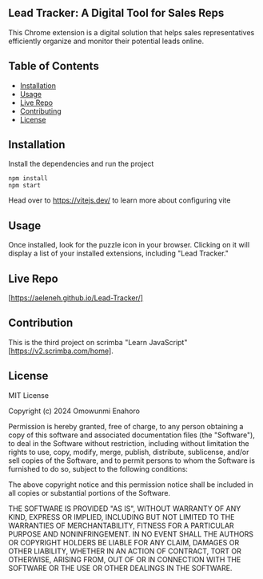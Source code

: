 ## Lead Tracker: A Digital Tool for Sales Reps
This Chrome extension is a digital solution that helps sales representatives efficiently organize and monitor their potential leads online.

## Table of Contents
- [Installation](#installation)
- [Usage](#usage)
- [Live Repo](#liverepo)
- [Contributing](#contributing)
- [License](#license)


## Installation 
Install the dependencies and run the project
```
npm install
npm start
```
Head over to https://vitejs.dev/ to learn more about configuring vite

## Usage
Once installed, look for the puzzle icon in your browser. Clicking on it will display a list of your installed extensions, including "Lead Tracker."

## Live Repo
[https://aeleneh.github.io/Lead-Tracker/]

## Contribution 
This is the third project on scrimba "Learn JavaScript" [https://v2.scrimba.com/home].

## License 
MIT License

Copyright (c) 2024 Omowunmi Enahoro

Permission is hereby granted, free of charge, to any person obtaining a copy
of this software and associated documentation files (the "Software"), to deal
in the Software without restriction, including without limitation the rights
to use, copy, modify, merge, publish, distribute, sublicense, and/or sell
copies of the Software, and to permit persons to whom the Software is
furnished to do so, subject to the following conditions:

The above copyright notice and this permission notice shall be included in all
copies or substantial portions of the Software.

THE SOFTWARE IS PROVIDED "AS IS", WITHOUT WARRANTY OF ANY KIND, EXPRESS OR
IMPLIED, INCLUDING BUT NOT LIMITED TO THE WARRANTIES OF MERCHANTABILITY,
FITNESS FOR A PARTICULAR PURPOSE AND NONINFRINGEMENT. IN NO EVENT SHALL THE
AUTHORS OR COPYRIGHT HOLDERS BE LIABLE FOR ANY CLAIM, DAMAGES OR OTHER
LIABILITY, WHETHER IN AN ACTION OF CONTRACT, TORT OR OTHERWISE, ARISING FROM,
OUT OF OR IN CONNECTION WITH THE SOFTWARE OR THE USE OR OTHER DEALINGS IN THE
SOFTWARE.
